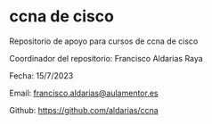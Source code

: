 # ccna de cisco
Repositorio de apoyo para cursos de ccna de cisco

Coordinador del repositorio: Francisco Aldarias Raya

Fecha: 15/7/2023

Email: francisco.aldarias@aulamentor.es

Github: https://github.com/aldarias/ccna 
